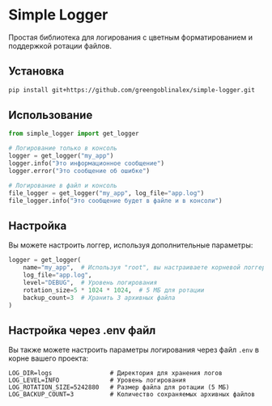 # Simple Logger

Простая библиотека для логирования с цветным форматированием и поддержкой ротации файлов.

## Установка

```bash
pip install git+https://github.com/greengoblinalex/simple-logger.git
```

## Использование

```python
from simple_logger import get_logger

# Логирование только в консоль
logger = get_logger("my_app")
logger.info("Это информационное сообщение")
logger.error("Это сообщение об ошибке")

# Логирование в файл и консоль
file_logger = get_logger("my_app", log_file="app.log")
file_logger.info("Это сообщение будет в файле и в консоли")
```

## Настройка

Вы можете настроить логгер, используя дополнительные параметры:

```python
logger = get_logger(
    name="my_app",  # Используя "root", вы настраиваете корневой логгер
    log_file="app.log",
    level="DEBUG",  # Уровень логирования
    rotation_size=5 * 1024 * 1024,  # 5 МБ для ротации
    backup_count=3  # Хранить 3 архивных файла
)
```

## Настройка через .env файл

Вы также можете настроить параметры логирования через файл `.env` в корне вашего проекта:

```
LOG_DIR=logs                # Директория для хранения логов
LOG_LEVEL=INFO              # Уровень логирования 
LOG_ROTATION_SIZE=5242880   # Размер файла для ротации (5 МБ)
LOG_BACKUP_COUNT=3          # Количество сохраняемых архивных файлов
```
